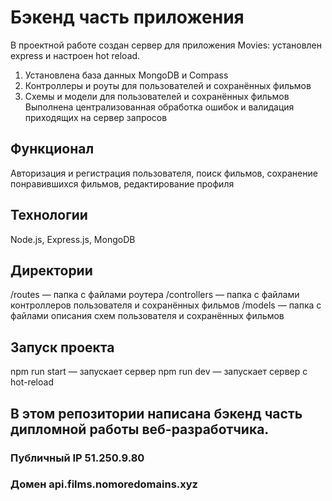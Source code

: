 # Бэкенд часть приложения

В проектной работе создан сервер для приложения Movies: установлен express и настроен hot reload.

1) Установлена база данных MongoDB и Compass
2) Контроллеры и роуты для пользователей и сохранённых фильмов
2) Схемы и модели для пользователей и сохранённых фильмов
Выполнена централизованная обработка ошибок и валидация приходящих на сервер запросов

## Функционал
Авторизация и регистрация пользователя, поиск фильмов, сохранение понравившихся фильмов, редактирование профиля

## Технологии
Node.js, Express.js, MongoDB

## Директории
/routes — папка с файлами роутера
/controllers — папка с файлами контроллеров пользователя и сохранённых фильмов
/models — папка с файлами описания схем пользователя и сохранённых фильмов

## Запуск проекта
npm run start — запускает сервер
npm run dev — запускает сервер с hot-reload

## В этом репозитории написана бэкенд часть дипломной работы веб-разработчика.

### Публичный IP 51.250.9.80
### Домен api.films.nomoredomains.xyz
